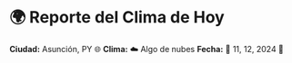 # 🌍 Reporte del Clima de Hoy

**Ciudad:** Asunción, PY 🌐
**Clima:** ☁️ Algo de nubes
**Fecha:** 📅 11, 12, 2024 🚀
